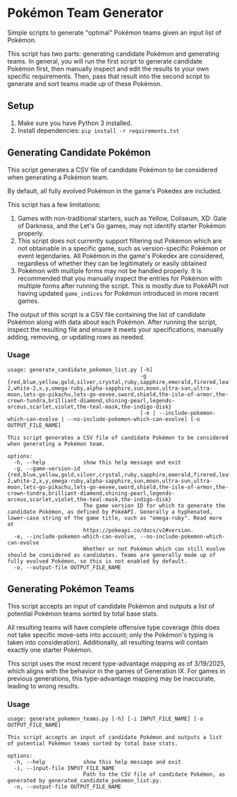 # Pokémon Team Generator

Simple scripts to generate "optimal" Pokémon teams given an input list of Pokémon.

This script has two parts: generating candidate Pokémon and generating teams. In general, you will run the first script
to generate candidate Pokémon first, then manually inspect and edit the results to your own specific requirements. Then,
pass that result into the second script to generate and sort teams made up of these Pokémon.

## Setup

1. Make sure you have Python 3 installed.
2. Install dependencies: `pip install -r requirements.txt`

## Generating Candidate Pokémon

This script generates a CSV file of candidate Pokémon to be considered when generating a Pokémon team.

By default, all fully evolved Pokémon in the game's Pokedex are included.

This script has a few limitations:

1. Games with non-traditional starters, such as Yellow, Coliseum, XD: Gale of Darkness, and the Let's Go games, may not
   identify starter Pokémon properly.
2. This script does not currently support filtering out Pokémon which are not obtainable in a specific game, such as
   version-specific Pokémon or event legendaries.
   All Pokémon in the game's Pokedex are considered, regardless of whether they can be legitimately or easily obtained
3. Pokémon with multiple forms may not be handled properly. It is recommended that you manually inspect the entries for
   Pokémon with multiple forms after running the script. This is mostly due to PokéAPI not having updated `game_indices`
   for Pokémon introduced in more recent games.

The output of this script is a CSV file containing the list of candidate Pokémon along with data about each Pokémon.
After running the script, inspect the resulting file and ensure it meets your specifications, manually adding, removing,
or updating rows as needed.

### Usage

```
usage: generate_candidate_pokemon_list.py [-h]
                                          -g {red,blue,yellow,gold,silver,crystal,ruby,sapphire,emerald,firered,leafgreen,diamond,pearl,platinum,heartgold,soulsilver,black,white,colosseum,xd,black-2,white-2,x,y,omega-ruby,alpha-sapphire,sun,moon,ultra-sun,ultra-moon,lets-go-pikachu,lets-go-eevee,sword,shield,the-isle-of-armor,the-crown-tundra,brilliant-diamond,shining-pearl,legends-arceus,scarlet,violet,the-teal-mask,the-indigo-disk}
                                          [-e | --include-pokemon-which-can-evolve | --no-include-pokemon-which-can-evolve] [-o OUTPUT_FILE_NAME]

This script generates a CSV file of candidate Pokémon to be considered when generating a Pokémon team.

options:
  -h, --help            show this help message and exit
  -g, --game-version-id {red,blue,yellow,gold,silver,crystal,ruby,sapphire,emerald,firered,leafgreen,diamond,pearl,platinum,heartgold,soulsilver,black,white,colosseum,xd,black-2,white-2,x,y,omega-ruby,alpha-sapphire,sun,moon,ultra-sun,ultra-moon,lets-go-pikachu,lets-go-eevee,sword,shield,the-isle-of-armor,the-crown-tundra,brilliant-diamond,shining-pearl,legends-arceus,scarlet,violet,the-teal-mask,the-indigo-disk}
                        The game version ID for which to generate the candidate Pokémon, as defined by PokéAPI. Generally a hyphenated, lower-case string of the game title, such as "omega-ruby". Read more at
                        https://pokeapi.co/docs/v2#version.
  -e, --include-pokemon-which-can-evolve, --no-include-pokemon-which-can-evolve
                        Whether or not Pokémon which can still evolve should be considered as candidates. Teams are generally made up of fully evolved Pokémon, so this is not enabled by default.
  -o, --output-file OUTPUT_FILE_NAME
```

## Generating Pokémon Teams

This script accepts an input of candidate Pokémon and outputs a list of potential Pokémon teams sorted by total base
stats.

All resulting teams will have complete offensive type coverage (this does not take specific move-sets into
account; only the Pokémon's typing is taken into consideration). Additionally, all resulting teams will contain exactly
one starter Pokémon.

This script uses the most recent type-advantage mapping as of 3/19/2025, which aligns with the behavior in the games of
Generation IX. For games in previous generations, this type-advantage mapping may be inaccurate, leading to wrong
results.

### Usage

```
usage: generate_pokemon_teams.py [-h] [-i INPUT_FILE_NAME] [-o OUTPUT_FILE_NAME]

This script accepts an input of candidate Pokémon and outputs a list of potential Pokémon teams sorted by total base stats.

options:
  -h, --help            show this help message and exit
  -i, --input-file INPUT_FILE_NAME
                        Path to the CSV file of candidate Pokémon, as generated by generated_candidate_pokemon_list.py.
  -o, --output-file OUTPUT_FILE_NAME
```